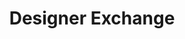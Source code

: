 ---
title: "Designer Exchange"
url: /dublin/designer-exchange-dawson-street/
shop: Taschen & Koffer
---